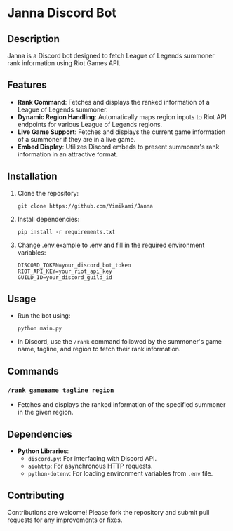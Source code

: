 # Janna Discord Bot

## Description
Janna is a Discord bot designed to fetch League of Legends summoner rank information using Riot Games API.

## Features
- **Rank Command**: Fetches and displays the ranked information of a League of Legends summoner.
- **Dynamic Region Handling**: Automatically maps region inputs to Riot API endpoints for various League of Legends regions.
- **Live Game Support**: Fetches and displays the current game information of a summoner if they are in a live game.
- **Embed Display**: Utilizes Discord embeds to present summoner's rank information in an attractive format.

## Installation
1. Clone the repository:
   ```
   git clone https://github.com/Yimikami/Janna
   ```
2. Install dependencies:
   ```
   pip install -r requirements.txt
   ```
3. Change .env.example to .env and fill in the required environment variables:
   ```
   DISCORD_TOKEN=your_discord_bot_token
   RIOT_API_KEY=your_riot_api_key
   GUILD_ID=your_discord_guild_id
   ```

## Usage
- Run the bot using:
  ```
  python main.py
  ```
- In Discord, use the `/rank` command followed by the summoner's game name, tagline, and region to fetch their rank information.

## Commands
### `/rank gamename tagline region`
- Fetches and displays the ranked information of the specified summoner in the given region.

## Dependencies
- **Python Libraries**:
  - `discord.py`: For interfacing with Discord API.
  - `aiohttp`: For asynchronous HTTP requests.
  - `python-dotenv`: For loading environment variables from `.env` file.

## Contributing
Contributions are welcome! Please fork the repository and submit pull requests for any improvements or fixes.
